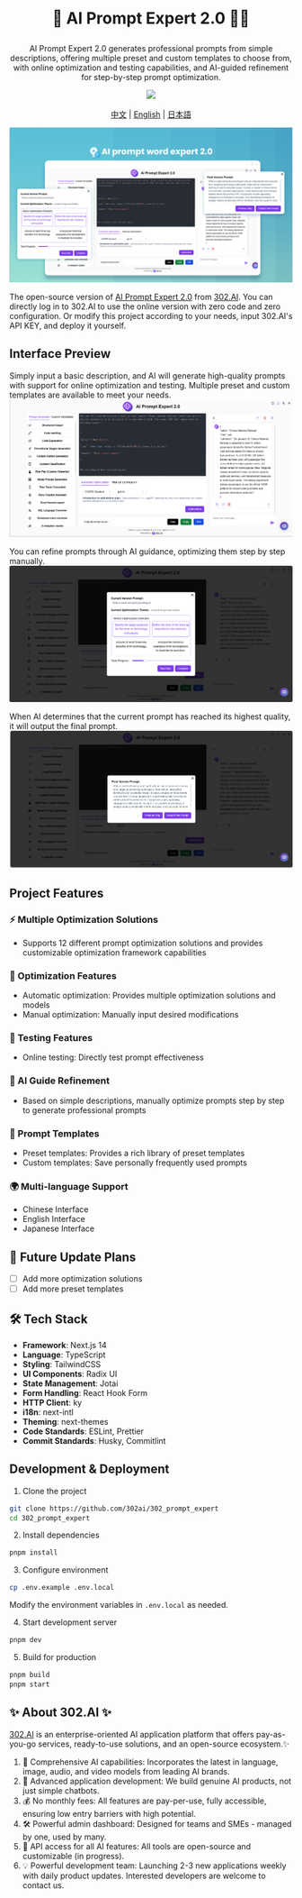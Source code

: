 # <p align="center">🤖 AI Prompt Expert 2.0 🚀✨</p>

<p align="center">AI Prompt Expert 2.0 generates professional prompts from simple descriptions, offering multiple preset and custom templates to choose from, with online optimization and testing capabilities, and AI-guided refinement for step-by-step prompt optimization.</p>

<p align="center"><a href="https://302.ai/en/tools/prompt/" target="blank"><img src="https://file.302.ai/gpt/imgs/github/20250102/72a57c4263944b73bf521830878ae39a.png" /></a></p >

<p align="center"><a href="README_zh.md">中文</a> | <a href="README.md">English</a> | <a href="README_ja.md">日本語</a></p>

![Interface Preview](docs/302_AI_Prompt_Expert_2.0_en.png)

The open-source version of [AI Prompt Expert 2.0](https://302.ai/en/tools/prompt/) from [302.AI](https://302.ai/en/).
You can directly log in to 302.AI to use the online version with zero code and zero configuration.
Or modify this project according to your needs, input 302.AI's API KEY, and deploy it yourself.

## Interface Preview
Simply input a basic description, and AI will generate high-quality prompts with support for online optimization and testing. Multiple preset and custom templates are available to meet your needs.
![Interface Preview](docs/302_AI_Prompt_Expert_2.0_en_screenshot_01.png)      

You can refine prompts through AI guidance, optimizing them step by step manually.
![Interface Preview](docs/302_AI_Prompt_Expert_2.0_en_screenshot_02.png)        

When AI determines that the current prompt has reached its highest quality, it will output the final prompt.
![Interface Preview](docs/302_AI_Prompt_Expert_2.0_en_screenshot_03.png)


## Project Features
### ⚡ Multiple Optimization Solutions
- Supports 12 different prompt optimization solutions and provides customizable optimization framework capabilities
### 🔄 Optimization Features
- Automatic optimization: Provides multiple optimization solutions and models
- Manual optimization: Manually input desired modifications
### 🧪 Testing Features
- Online testing: Directly test prompt effectiveness
### 🤖 AI Guide Refinement
- Based on simple descriptions, manually optimize prompts step by step to generate professional prompts
### 📑 Prompt Templates
- Preset templates: Provides a rich library of preset templates
- Custom templates: Save personally frequently used prompts
### 🌍 Multi-language Support
- Chinese Interface
- English Interface
- Japanese Interface

## 🚩 Future Update Plans 
- [ ] Add more optimization solutions
- [ ] Add more preset templates

## 🛠️ Tech Stack

- **Framework**: Next.js 14
- **Language**: TypeScript
- **Styling**: TailwindCSS
- **UI Components**: Radix UI
- **State Management**: Jotai
- **Form Handling**: React Hook Form
- **HTTP Client**: ky
- **i18n**: next-intl
- **Theming**: next-themes
- **Code Standards**: ESLint, Prettier
- **Commit Standards**: Husky, Commitlint

## Development & Deployment
1. Clone the project
```bash
git clone https://github.com/302ai/302_prompt_expert
cd 302_prompt_expert
```

2. Install dependencies
```bash
pnpm install
```

3. Configure environment
```bash
cp .env.example .env.local
```
Modify the environment variables in `.env.local` as needed.

4. Start development server
```bash
pnpm dev
```

5. Build for production
```bash
pnpm build
pnpm start
```


## ✨ About 302.AI ✨
[302.AI](https://302.ai/en/) is an enterprise-oriented AI application platform that offers pay-as-you-go services, ready-to-use solutions, and an open-source ecosystem.✨
1. 🧠 Comprehensive AI capabilities: Incorporates the latest in language, image, audio, and video models from leading AI brands.
2. 🚀 Advanced application development: We build genuine AI products, not just simple chatbots.
3. 💰 No monthly fees: All features are pay-per-use, fully accessible, ensuring low entry barriers with high potential.
4. 🛠 Powerful admin dashboard: Designed for teams and SMEs - managed by one, used by many.
5. 🔗 API access for all AI features: All tools are open-source and customizable (in progress).
6. 💡 Powerful development team: Launching 2-3 new applications weekly with daily product updates. Interested developers are welcome to contact us.
